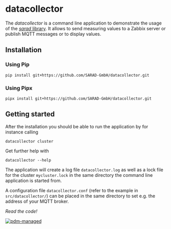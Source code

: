 # datacollector

The *datacollector* is a command line application to demonstrate the usage of
the [*sarad* library](https://github.com/SARAD-GmbH/sarad). It allows to send
measuring values to a Zabbix server or publish MQTT messages or to display
values.

## Installation
### Using Pip
```
pip install git+https://github.com/SARAD-GmbH/datacollector.git
```

### Using Pipx
```
pipx install git+https://github.com/SARAD-GmbH/datacollector.git
```

## Getting started

After the installation you should be able to run the application by for instance calling
```
datacollector cluster
```

Get further help with
```
datacollector --help
```

The application will create a log file `datacollector.log` as well as a lock
file for the cluster `mycluster.lock` in the same directory the command line
application is started from.

A configuration file `datacollector.conf` (refer to the example in
`src/datacollector/`) can be placed in the same directory to set e.g. the
address of your MQTT broker.

*Read the code!*

[![pdm-managed](https://img.shields.io/badge/pdm-managed-blueviolet)](https://pdm-project.org)
